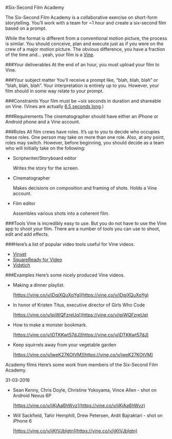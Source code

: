 #Six-Second Film Academy

The Six-Second Film Academy is a collaborative exercise on short-form storytelling. You’ll work with a team for ~1 hour and create a six-second film based on a prompt.

While the format is different from a conventional motion picture, the process is similar. You should conceive, plan and execute just as if you were on the crew of a major motion picture. The obvious difference, you have a fraction of the time and… yeah, your film is a [Vine](http://vine.co).

###Your deliverables 
At the end of an hour, you must upload your film to Vine.

###Your subject matter
You’ll receive a prompt like, “blah, blah, blah” or “blah, blah, blah”. Your interpretation is entirely up to you. However, your film should in some way relate to your prompt.

###Constraints
Your film must be ~six seconds in duration and shareable on Vine. (Vines are actually [6.5 seconds long](https://vine.co/v/ijpzbKzzrlP).)

###Requirements
The cinematographer should have either an iPhone or Android phone and a Vine account.

###Roles
All film crews have roles. It’s up to you to decide who occupies these roles. One person may take on more than one role. Also, at any point, roles may switch. However, before beginning, you should decide as a team who will initially take on the following:

* Scriptwriter/Storyboard editor

    Writes the story for the screen.

* Cinematographer

    Makes decisions on composition and framing of shots. Holds a Vine account.

* Film editor

    Assembles various shots into a coherent film.

###Tools
Vine is incredibly easy to use. But you do not have to use the Vine app to shoot your film. There are a number of tools you can use to shoot, edit and add effects. 


###Here’s a list of popular video tools useful for Vine videos.
* [Vinyet](http://vinyet.co)
* [SquareReady for Video](https://itunes.apple.com/us/app/squaready-for-video-convert/id687792357?mt=8)
* [Vidstich](https://itunes.apple.com/us/app/vidstitch-video-collage-for/id712908978?mt=8)


###Examples
Here’s some nicely produced Vine videos.

* Making a dinner playlist.

    [https://vine.co/v/iDqjXQuXqYg](https://vine.co/v/iDqjXQuXqYg)

* In honor of Kristen Titus, executive director of Girls Who Code

    [https://vine.co/v/ipiWQFzreUq](https://vine.co/v/ipiWQFzreUq)

* How to make a monster bookmark.

    [https://vine.co/v/iDTKKwt57dJ](https://vine.co/v/iDTKKwt57dJ)

* Keep squirrels away from your vegetable garden

    [https://vine.co/v/iweK27KOtVM](https://vine.co/v/iweK27KOtVM)


Academy films
Here’s some work from members of the Six-Second Film Academy.

31-03-2016

* Sean Kenny, Chris Doyle, Christine Yokoyama, Vince Allen - shot on Android Nexus 6P

    [https://vine.co/v/ijKjAa6hWvz](https://vine.co/v/ijKjAa6hWvz)

* Will Sackfield, Tahir Hemphill, Drew Petersen, Ardit Bajraktari - shot on iPhone 6

    [https://vine.co/v/ijKtVJbIgtn](https://vine.co/v/ijKtVJbIgtn)
